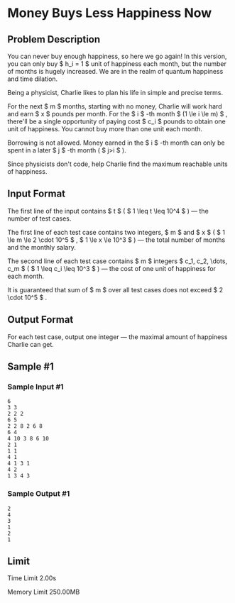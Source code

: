 # Money Buys Less Happiness Now

## Problem Description

You can never buy enough happiness, so here we go again! In this version, you can only buy $ h_i = 1 $ unit of happiness each month, but the number of months is hugely increased. We are in the realm of quantum happiness and time dilation.

Being a physicist, Charlie likes to plan his life in simple and precise terms.

For the next $ m $ months, starting with no money, Charlie will work hard and earn $ x $ pounds per month. For the $ i $ -th month $ (1 \le i \le m) $ , there'll be a single opportunity of paying cost $ c_i $ pounds to obtain one unit of happiness. You cannot buy more than one unit each month.

Borrowing is not allowed. Money earned in the $ i $ -th month can only be spent in a later $ j $ -th month ( $ j>i $ ).

Since physicists don't code, help Charlie find the maximum reachable units of happiness.

## Input Format

The first line of the input contains $ t $ ( $ 1 \leq t \leq 10^4 $ ) — the number of test cases.

The first line of each test case contains two integers, $ m $ and $ x $ ( $ 1 \le m \le 2 \cdot 10^5 $ , $ 1 \le x \le 10^3 $ ) — the total number of months and the monthly salary.

The second line of each test case contains $ m $ integers $ c_1, c_2, \dots, c_m $ ( $ 1 \leq c_i \leq 10^3 $ ) — the cost of one unit of happiness for each month.

It is guaranteed that sum of $ m $ over all test cases does not exceed $ 2 \cdot 10^5 $ .

## Output Format

For each test case, output one integer — the maximal amount of happiness Charlie can get.

## Sample #1

### Sample Input #1

```
6
3 3
2 2 2
6 5
2 2 8 2 6 8
6 4
4 10 3 8 6 10
2 1
1 1
4 1
4 1 3 1
4 2
1 3 4 3
```

### Sample Output #1

```
2
4
3
1
2
1
```

## Limit



Time Limit
2.00s

Memory Limit
250.00MB